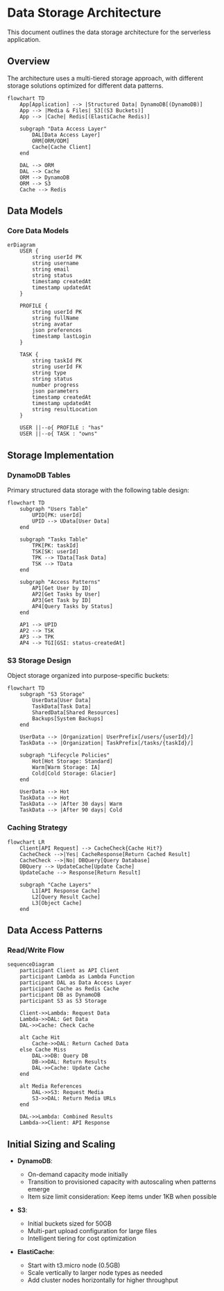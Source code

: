# Data Storage Architecture

This document outlines the data storage architecture for the serverless application.

## Overview

The architecture uses a multi-tiered storage approach, with different storage solutions optimized for different data patterns.

```mermaid
flowchart TD
    App[Application] --> |Structured Data| DynamoDB[(DynamoDB)]
    App --> |Media & Files| S3[(S3 Buckets)]
    App --> |Cache| Redis[(ElastiCache Redis)]
    
    subgraph "Data Access Layer"
        DAL[Data Access Layer]
        ORM[ORM/ODM]
        Cache[Cache Client]
    end
    
    DAL --> ORM
    DAL --> Cache
    ORM --> DynamoDB
    ORM --> S3
    Cache --> Redis
```

## Data Models

### Core Data Models

```mermaid
erDiagram
    USER {
        string userId PK
        string username
        string email
        string status
        timestamp createdAt
        timestamp updatedAt
    }
    
    PROFILE {
        string userId PK
        string fullName
        string avatar
        json preferences
        timestamp lastLogin
    }
    
    TASK {
        string taskId PK
        string userId FK
        string type
        string status
        number progress
        json parameters
        timestamp createdAt
        timestamp updatedAt
        string resultLocation
    }
    
    USER ||--o{ PROFILE : "has"
    USER ||--o{ TASK : "owns"
```

## Storage Implementation

### DynamoDB Tables

Primary structured data storage with the following table design:

```mermaid
flowchart TD
    subgraph "Users Table"
        UPID[PK: userId]
        UPID --> UData[User Data]
    end
    
    subgraph "Tasks Table"
        TPK[PK: taskId]
        TSK[SK: userId]
        TPK --> TData[Task Data]
        TSK --> TData
    end
    
    subgraph "Access Patterns"
        AP1[Get User by ID]
        AP2[Get Tasks by User]
        AP3[Get Task by ID]
        AP4[Query Tasks by Status]
    end
    
    AP1 --> UPID
    AP2 --> TSK
    AP3 --> TPK
    AP4 --> TGI[GSI: status-createdAt]
```

### S3 Storage Design

Object storage organized into purpose-specific buckets:

```mermaid
flowchart TD
    subgraph "S3 Storage"
        UserData[User Data]
        TaskData[Task Data]
        SharedData[Shared Resources]
        Backups[System Backups]
    end
    
    UserData --> |Organization| UserPrefix[/users/{userId}/]
    TaskData --> |Organization| TaskPrefix[/tasks/{taskId}/]
    
    subgraph "Lifecycle Policies"
        Hot[Hot Storage: Standard]
        Warm[Warm Storage: IA]
        Cold[Cold Storage: Glacier]
    end
    
    UserData --> Hot
    TaskData --> Hot
    TaskData --> |After 30 days| Warm
    TaskData --> |After 90 days| Cold
```

### Caching Strategy

```mermaid
flowchart LR
    Client[API Request] --> CacheCheck{Cache Hit?}
    CacheCheck -->|Yes| CacheResponse[Return Cached Result]
    CacheCheck -->|No| DBQuery[Query Database]
    DBQuery --> UpdateCache[Update Cache]
    UpdateCache --> Response[Return Result]
    
    subgraph "Cache Layers"
        L1[API Response Cache]
        L2[Query Result Cache]
        L3[Object Cache]
    end
```

## Data Access Patterns

### Read/Write Flow

```mermaid
sequenceDiagram
    participant Client as API Client
    participant Lambda as Lambda Function
    participant DAL as Data Access Layer
    participant Cache as Redis Cache
    participant DB as DynamoDB
    participant S3 as S3 Storage
    
    Client->>Lambda: Request Data
    Lambda->>DAL: Get Data
    DAL->>Cache: Check Cache
    
    alt Cache Hit
        Cache->>DAL: Return Cached Data
    else Cache Miss
        DAL->>DB: Query DB
        DB->>DAL: Return Results
        DAL->>Cache: Update Cache
    end
    
    alt Media References
        DAL->>S3: Request Media
        S3->>DAL: Return Media URLs
    end
    
    DAL->>Lambda: Combined Results
    Lambda->>Client: API Response
```

## Initial Sizing and Scaling

- **DynamoDB**:
  - On-demand capacity mode initially
  - Transition to provisioned capacity with autoscaling when patterns emerge
  - Item size limit consideration: Keep items under 1KB when possible

- **S3**:
  - Initial buckets sized for 50GB
  - Multi-part upload configuration for large files
  - Intelligent tiering for cost optimization

- **ElastiCache**:
  - Start with t3.micro node (0.5GB)
  - Scale vertically to larger node types as needed
  - Add cluster nodes horizontally for higher throughput